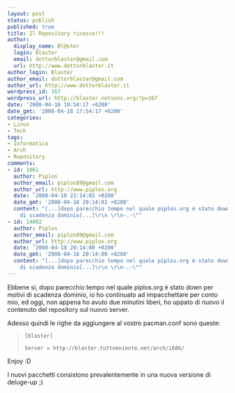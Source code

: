 ```yaml
---
layout: post
status: publish
published: true
title: Il Repository rinasce!!!
author:
  display_name: Bl@ster
  login: Blaster
  email: dottorblaster@gmail.com
  url: http://www.dottorblaster.it
author_login: Blaster
author_email: dottorblaster@gmail.com
author_url: http://www.dottorblaster.it
wordpress_id: 167
wordpress_url: http://blaster.netsons.org/?p=167
date: '2008-04-18 19:54:17 +0200'
date_gmt: '2008-04-18 17:54:17 +0200'
categories:
- Linux
- Tech
tags:
- Informatica
- Arch
- Repository
comments:
- id: 1861
  author: Piplos
  author_email: piplos89@gmail.com
  author_url: http://www.piplos.org
  date: '2008-04-18 22:14:02 +0200'
  date_gmt: '2008-04-18 20:14:02 +0200'
  content: "[...]dopo parecchio tempo nel quale piplos.org è stato down per motivi
    di scadenza dominio[...]\r\n \r\n-.-\""
- id: 14082
  author: Piplos
  author_email: piplos89@gmail.com
  author_url: http://www.piplos.org
  date: '2008-04-18 20:14:00 +0200'
  date_gmt: '2008-04-18 20:14:00 +0200'
  content: "[...]dopo parecchio tempo nel quale piplos.org è stato down per motivi
    di scadenza dominio[...]\r\n \r\n-.-\""
---
```

<p>Ebbene si, dopo parecchio tempo nel quale piplos.org è stato down per motivi di scadenza dominio, io ho continuato ad impacchettare per conto mio, ed oggi, non appena ho avuto due minutini liberi, ho uppato di nuovo il contenuto del repository sul nuovo server.</p>
<p>Adesso quindi le righe da aggiungere al vostro pacman.conf sono queste:</p>
<blockquote><p><code>[blaster]<br />
Server = http://blaster.tuttoeniente.net/arch/i686/</code></p></blockquote>
<p>Enjoy :D</p>
<p>I nuovi pacchetti consistono prevalentemente in una nuova versione di deluge-up ;)</p>
